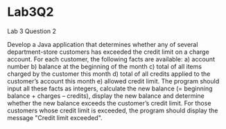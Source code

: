 # Lab3Q2
Lab 3 Question 2

Develop a Java application that determines whether any of several department-store customers has exceeded the credit limit on a charge account. 
For each customer, the following facts are available: 
a) account number 
b) balance at the beginning of the month 
c) total of all items charged by the customer this month 
d) total of all credits applied to the customer’s account this month 
e) allowed credit limit. The program should input all these facts as integers, calculate the new balance (= beginning balance + charges – credits), display the new balance and determine whether the new balance exceeds the customer’s credit limit. For those customers whose credit limit is exceeded, the program should display the message "Credit limit exceeded".
